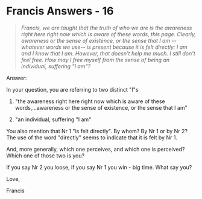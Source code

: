 # Francis Answers - 16

>_Francis, we are taught that the truth of who we are is the awareness right here right now which is aware of these words, this page. Clearly, awareness or the sense of existence, or the sense that I am -- whatever words we use-- is present because it is felt directly: I am and I know that I am. However, that doesn't help me much. I still don't feel free. How may I free myself from the sense of being an individual, suffering "I am"?_

Answer:

In your question, you are referring to two distinct "I"s

1. "the awareness right here right now which is aware of these words,...awareness or the sense of existence, or the sense that I am"

2. "an individual, suffering "I am"

You also mention that Nr 1 "is felt directly". By whom? By Nr 1 or by Nr 2? The use of the word "directly" seems to indicate that it is felt by Nr 1.

And, more generally, which one perceives, and which one is perceived? Which one of those two is you?

If you say Nr 2 you loose, if you say Nr 1 you win - big time. What say you?

Love,

Francis

